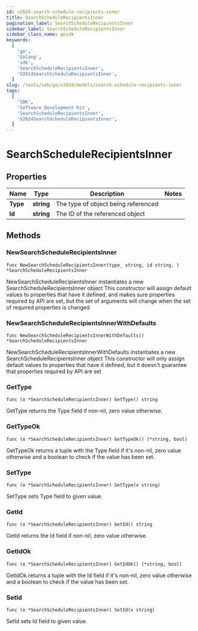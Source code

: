 ```yaml
---
id: v2024-search-schedule-recipients-inner
title: SearchScheduleRecipientsInner
pagination_label: SearchScheduleRecipientsInner
sidebar_label: SearchScheduleRecipientsInner
sidebar_class_name: gosdk
keywords:
  [
    'go',
    'Golang',
    'sdk',
    'SearchScheduleRecipientsInner',
    'V2024SearchScheduleRecipientsInner',
  ]
slug: /tools/sdk/go/v2024/models/search-schedule-recipients-inner
tags:
  [
    'SDK',
    'Software Development Kit',
    'SearchScheduleRecipientsInner',
    'V2024SearchScheduleRecipientsInner',
  ]
---
```


# SearchScheduleRecipientsInner

## Properties

| Name     | Type       | Description                         | Notes |
| -------- | ---------- | ----------------------------------- | ----- |
| **Type** | **string** | The type of object being referenced |
| **Id**   | **string** | The ID of the referenced object     |

## Methods

### NewSearchScheduleRecipientsInner

`func NewSearchScheduleRecipientsInner(type_ string, id string, ) *SearchScheduleRecipientsInner`

NewSearchScheduleRecipientsInner instantiates a new SearchScheduleRecipientsInner object This constructor will assign default values to properties that have it defined, and makes sure properties required by API are set, but the set of arguments will change when the set of required properties is changed

### NewSearchScheduleRecipientsInnerWithDefaults

`func NewSearchScheduleRecipientsInnerWithDefaults() *SearchScheduleRecipientsInner`

NewSearchScheduleRecipientsInnerWithDefaults instantiates a new SearchScheduleRecipientsInner object This constructor will only assign default values to properties that have it defined, but it doesn't guarantee that properties required by API are set

### GetType

`func (o *SearchScheduleRecipientsInner) GetType() string`

GetType returns the Type field if non-nil, zero value otherwise.

### GetTypeOk

`func (o *SearchScheduleRecipientsInner) GetTypeOk() (*string, bool)`

GetTypeOk returns a tuple with the Type field if it's non-nil, zero value otherwise and a boolean to check if the value has been set.

### SetType

`func (o *SearchScheduleRecipientsInner) SetType(v string)`

SetType sets Type field to given value.

### GetId

`func (o *SearchScheduleRecipientsInner) GetId() string`

GetId returns the Id field if non-nil, zero value otherwise.

### GetIdOk

`func (o *SearchScheduleRecipientsInner) GetIdOk() (*string, bool)`

GetIdOk returns a tuple with the Id field if it's non-nil, zero value otherwise and a boolean to check if the value has been set.

### SetId

`func (o *SearchScheduleRecipientsInner) SetId(v string)`

SetId sets Id field to given value.
